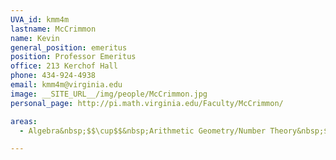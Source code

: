 ```yaml
---
UVA_id: kmm4m
lastname: McCrimmon
name: Kevin
general_position: emeritus
position: Professor Emeritus
office: 213 Kerchof Hall
phone: 434-924-4938
email: kmm4m@virginia.edu
image: __SITE_URL__/img/people/McCrimmon.jpg
personal_page: http://pi.math.virginia.edu/Faculty/McCrimmon/

areas:
  - Algebra&nbsp;$$\cup$$&nbsp;Arithmetic Geometry/Number Theory&nbsp;$$\cup$$&nbsp;Representation Theory

---
```

